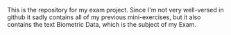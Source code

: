 This is the repository for my exam project. Since I'm not very well-versed in github it sadly contains all of my previous mini-exercises, but it also contains the text Biometric Data, which is the subject of my Exam.
